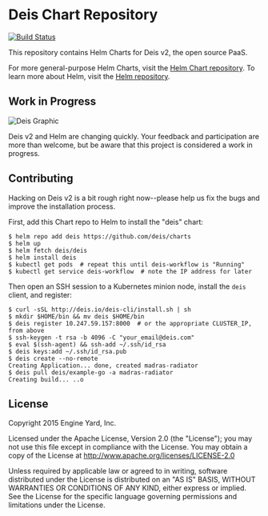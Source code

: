 # Deis Chart Repository

[![Build Status](https://travis-ci.org/deis/charts.svg?branch=master)](https://travis-ci.org/deis/charts)

This repository contains Helm Charts for Deis v2, the open source PaaS.

For more general-purpose Helm Charts, visit the [Helm Chart repository](https://github.com/helm/charts). To learn more about Helm, visit the [Helm repository](https://github.com/helm/helm).

## Work in Progress

![Deis Graphic](https://s3-us-west-2.amazonaws.com/get-deis/deis-graphic-small.png)

Deis v2 and Helm are changing quickly. Your feedback and participation are more than welcome, but be aware that this project is considered a work in progress.

## Contributing

Hacking on Deis v2 is a bit rough right now--please help us fix the bugs and improve the installation process.

First, add this Chart repo to Helm to install the "deis" chart:
```console
$ helm repo add deis https://github.com/deis/charts
$ helm up
$ helm fetch deis/deis
$ helm install deis
$ kubectl get pods  # repeat this until deis-workflow is "Running"
$ kubectl get service deis-workflow  # note the IP address for later
```

Then open an SSH session to a Kubernetes minion node, install the `deis` client, and register:

```console
$ curl -sSL http://deis.io/deis-cli/install.sh | sh
$ mkdir $HOME/bin && mv deis $HOME/bin
$ deis register 10.247.59.157:8000  # or the appropriate CLUSTER_IP, from above
$ ssh-keygen -t rsa -b 4096 -C "your_email@deis.com"
$ eval $(ssh-agent) && ssh-add ~/.ssh/id_rsa
$ deis keys:add ~/.ssh/id_rsa.pub
$ deis create --no-remote
Creating Application... done, created madras-radiator
$ deis pull deis/example-go -a madras-radiator
Creating build... ..o
```

## License

Copyright 2015 Engine Yard, Inc.

Licensed under the Apache License, Version 2.0 (the "License"); you may not use this file except in compliance with the License. You may obtain a copy of the License at <http://www.apache.org/licenses/LICENSE-2.0>

Unless required by applicable law or agreed to in writing, software distributed under the License is distributed on an "AS IS" BASIS, WITHOUT WARRANTIES OR CONDITIONS OF ANY KIND, either express or implied. See the License for the specific language governing permissions and limitations under the License.
